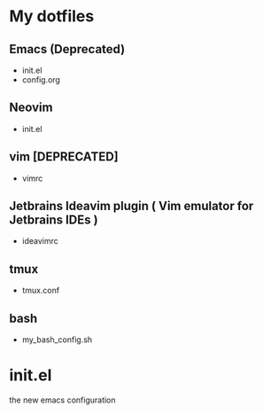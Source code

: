 # My dotfiles

## Emacs (Deprecated)
- init.el
- config.org


## Neovim
- init.el

## vim [DEPRECATED]
- vimrc

## Jetbrains Ideavim plugin ( Vim emulator for Jetbrains IDEs )
- ideavimrc

## tmux
- tmux.conf

## bash
- my_bash_config.sh

# init.el 
the new emacs configuration
